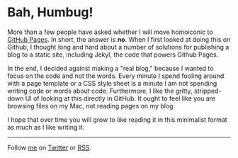 Bah, Humbug!
===

More than a few people have asked whether I will move homoiconic to [GitHub Pages](http://github.com/blog/272-github-pages "GitHub Pages &mdash; GitHub"). In short, the answer is **no**. When I first looked at doing this on Github, I thought long and hard about a number of solutions for publishing a blog to a static site, including Jekyl, the code that powers Github Pages.

In the end, I decided against making a "real blog," because I wanted to focus on the code and not the words. Every minute I spend fooling around with a page template or a CSS style sheet is a minute I am not spending writing code or words about code. Furthermore, I like the gritty, stripped-down UI of looking at this directly in GitHub. It ought to feel like you are browsing files on my Mac, not reading pages on my blog.

I hope that over time you will grow to like reading it in this minimalist format as much as I like writing it.

----
	
Follow [me](http://reginald.braythwayt.com) on [Twitter](http://twitter.com/raganwald) or [RSS](http://feeds.feedburner.com/raganwald "raganwald's rss feed").
